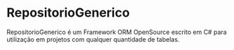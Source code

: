 # RepositorioGenerico
RepositorioGenerico é um Framework ORM OpenSource escrito em C# para utilização em projetos com qualquer quantidade de tabelas.
